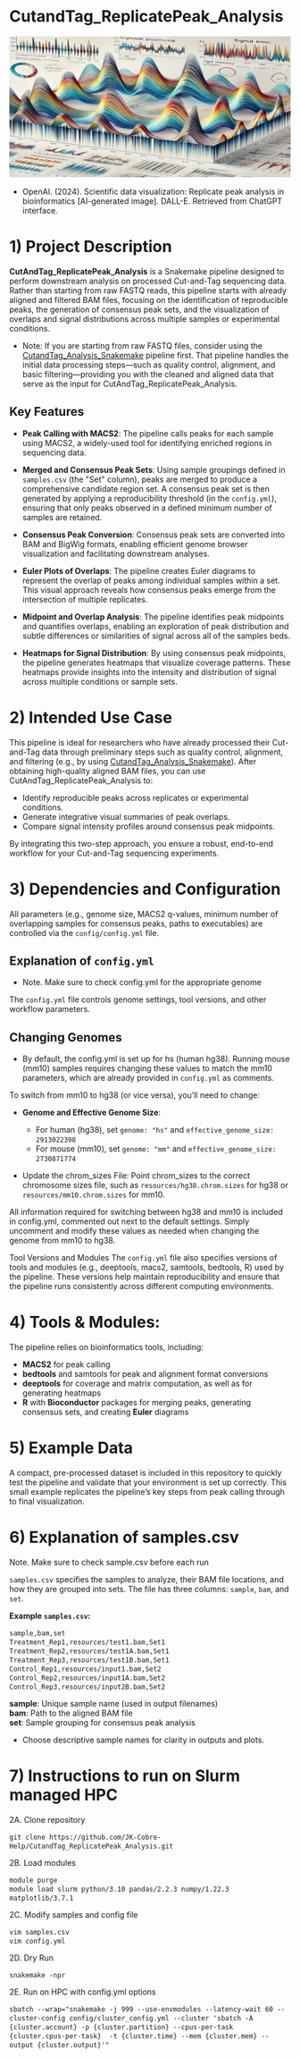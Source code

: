 # CutandTag_ReplicatePeak_Analysis

![ReplicatePeaks](/images/replicatePeaks.png)
- OpenAI. (2024). Scientific data visualization: Replicate peak analysis in bioinformatics [AI-generated image]. DALL-E. Retrieved from ChatGPT interface.

# 1) Project Description

**CutAndTag_ReplicatePeak_Analysis** is a Snakemake pipeline designed to perform downstream analysis on processed Cut-and-Tag sequencing data. Rather than starting from raw FASTQ reads, this pipeline starts with already aligned and filtered BAM files, focusing on the identification of reproducible peaks, the generation of consensus peak sets, and the visualization of overlaps and signal distributions across multiple samples or experimental conditions.

+ Note: If you are starting from raw FASTQ files, consider using the [CutandTag_Analysis_Snakemake](https://github.com/JK-Cobre-Help/CutandTag_Analysis_Snakemake) pipeline first. That pipeline handles the initial data processing steps—such as quality control, alignment, and basic filtering—providing you with the cleaned and aligned data that serve as the input for CutAndTag_ReplicatePeak_Analysis.

## Key Features

- **Peak Calling with MACS2**:
  The pipeline calls peaks for each sample using MACS2, a widely-used tool for identifying enriched regions in sequencing data.

- **Merged and Consensus Peak Sets**:
  Using sample groupings defined in `samples.csv` (the "Set" column), peaks are merged to produce a comprehensive candidate region set. A consensus peak set is then generated by applying a reproducibility threshold (in the `config.yml`), ensuring that only peaks observed in a defined minimum number of samples are retained.

- **Consensus Peak Conversion**:
  Consensus peak sets are converted into BAM and BigWig formats, enabling efficient genome browser visualization and facilitating downstream analyses.

- **Euler Plots of Overlaps**:
  The pipeline creates Euler diagrams to represent the overlap of peaks among individual samples within a set. This visual approach reveals how consensus peaks emerge from the intersection of multiple replicates.

- **Midpoint and Overlap Analysis**:
  The pipeline identifies peak midpoints and quantifies overlaps, enabling an exploration of peak distribution and subtle differences or similarities of signal across all of the samples beds.

- **Heatmaps for Signal Distribution**:
  By using consensus peak midpoints, the pipeline generates heatmaps that visualize coverage patterns. These heatmaps provide insights into the intensity and distribution of signal across multiple conditions or sample sets.

# 2) Intended Use Case
This pipeline is ideal for researchers who have already processed their Cut-and-Tag data through preliminary steps such as quality control, alignment, and filtering (e.g., by using [CutandTag_Analysis_Snakemake](https://github.com/JK-Cobre-Help/CutandTag_Analysis_Snakemake)). After obtaining high-quality aligned BAM files, you can use CutAndTag_ReplicatePeak_Analysis to:

- Identify reproducible peaks across replicates or experimental conditions.
- Generate integrative visual summaries of peak overlaps.
- Compare signal intensity profiles around consensus peak midpoints.

By integrating this two-step approach, you ensure a robust, end-to-end workflow for your Cut-and-Tag sequencing experiments.

# 3) Dependencies and Configuration

All parameters (e.g., genome size, MACS2 q-values, minimum number of overlapping samples for consensus peaks, paths to executables) are controlled via the `config/config.yml` file.

## Explanation of `config.yml`
- Note. Make sure to check config.yml for the appropriate genome

The `config.yml` file controls genome settings, tool versions, and other workflow parameters.

## Changing Genomes
- By default, the config.yml is set up for hs (human hg38). Running mouse (mm10) samples requires changing these values to match the mm10 parameters, which are already provided in `config.yml` as comments.

To switch from mm10 to hg38 (or vice versa), you’ll need to change:
- **Genome and Effective Genome Size**:
  - For human (hg38), set `genome: "hs"` and `effective_genome_size: 2913022398`
  - For mouse (mm10), set `genome: "mm"` and `effective_genome_size: 2730871774`

- Update the chrom_sizes File:
  Point chrom_sizes to the correct chromosome sizes file, such as `resources/hg38.chrom.sizes` for hg38 or `resources/mm10.chrom.sizes` for mm10.

All information required for switching between hg38 and mm10 is included in config.yml, commented out next to the default settings. Simply uncomment and modify these values as needed when changing the genome from mm10 to hg38.

Tool Versions and Modules
The `config.yml` file also specifies versions of tools and modules (e.g., deeptools, macs2, samtools, bedtools, R) used by the pipeline. These versions help maintain reproducibility and ensure that the pipeline runs consistently across different computing environments.

# 4) Tools & Modules:
The pipeline relies on bioinformatics tools, including:

- **MACS2** for peak calling
- **bedtools** and samtools for peak and alignment format conversions
- **deeptools** for coverage and matrix computation, as well as for generating heatmaps
- **R** with **Bioconductor** packages for merging peaks, generating consensus sets, and creating **Euler** diagrams

# 5) Example Data
A compact, pre-processed dataset is included in this repository to quickly test the pipeline and validate that your environment is set up correctly. This small example replicates the pipeline’s key steps from peak calling through to final visualization.

# 6) Explanation of samples.csv
Note. Make sure to check sample.csv before each run

`samples.csv` specifies the samples to analyze, their BAM file locations, and how they are grouped into sets. The file has three columns: `sample`, `bam`, and `set`.

**Example `samples.csv`:**
```csv
sample,bam,set
Treatment_Rep1,resources/test1.bam,Set1
Treatment_Rep2,resources/test1A.bam,Set1
Treatment_Rep3,resources/test1B.bam,Set1
Control_Rep1,resources/input1.bam,Set2
Control_Rep2,resources/input1A.bam,Set2
Control_Rep3,resources/input2B.bam,Set2
```

**sample**: Unique sample name (used in output filenames)  
**bam**: Path to the aligned BAM file  
**set**: Sample grouping for consensus peak analysis

- Choose descriptive sample names for clarity in outputs and plots.

# 7) Instructions to run on Slurm managed HPC
2A. Clone repository
```
git clone https://github.com/JK-Cobre-Help/CutandTag_ReplicatePeak_Analysis.git
```
2B. Load modules
```
module purge
module load slurm python/3.10 pandas/2.2.3 numpy/1.22.3 matplotlib/3.7.1
```
2C. Modify samples and config file
```
vim samples.csv
vim config.yml
```
2D. Dry Run
```
snakemake -npr
```
2E. Run on HPC with config.yml options
```
sbatch --wrap="snakemake -j 999 --use-envmodules --latency-wait 60 --cluster-config config/cluster_config.yml --cluster 'sbatch -A {cluster.account} -p {cluster.partition} --cpus-per-task {cluster.cpus-per-task}  -t {cluster.time} --mem {cluster.mem} --output {cluster.output}'"
```

